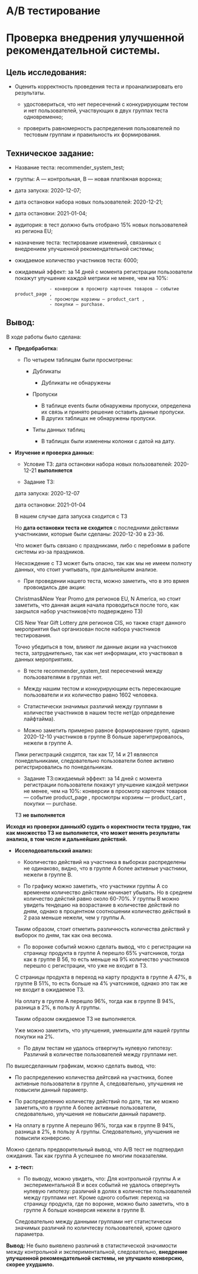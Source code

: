 # A/B тестирование

# Проверка внедрения улучшенной рекомендательной системы.

## Цель исследования:

- Оценить корректность проведения теста и проанализировать его результаты.
   
  - удостовериться, что нет пересечений с конкурирующим тестом и нет пользователей, участвующих в двух группах теста одновременно;

  - проверить равномерность распределения пользователей по тестовым группам и правильность их формирования.

## Техническое задание:

- Название теста: recommender_system_test;

- группы: А — контрольная, B — новая платёжная воронка;

- дата запуска: 2020-12-07;

- дата остановки набора новых пользователей: 2020-12-21;

- дата остановки: 2021-01-04;

- аудитория: в тест должно быть отобрано 15% новых пользователей из региона EU;

- назначение теста: тестирование изменений, связанных с внедрением улучшенной рекомендательной системы;

- ожидаемое количество участников теста: 6000;

- ожидаемый эффект: за 14 дней с момента регистрации пользователи покажут улучшение каждой метрики не менее, чем на 10%:
                   
                   - конверсии в просмотр карточек товаров — событие product_page ,
                   - просмотры корзины — product_cart ,
                   - покупки — purchase.

## Вывод:

В ходе работы было сделана:

- **Предобработка:**
   - По четырем таблицам были просмотрены:
      - Дубликаты
        - Дубликаты не обнаружены
  
      - Пропуски
        - В таблице events были обнаружены пропуски, определена их связь и принято решение оставить данные пропуски.
        - В других таблицах не обнаружены пропуски.
  
      - Типы данных таблиц
        - В таблицах были изменены колонки с датой на дату.

- **Изучение и проверка данных:**
   - Условие ТЗ: дата остановки набора новых пользователей: 2020-12-21 **выполняется**

   - Задание ТЗ:

  дата запуска: 2020-12-07

  дата остановки: 2021-01-04

  В нашем случае дата запуска сходится с ТЗ

  Но **дата остановки теста не сходится** с последними действями участниками, которые были сделаны: 2020-12-30 в 23-36.

  Что может быть связано с праздниками, либо с перебоями в работе системы из-за праздников.

  Несхождение с ТЗ может быть опасно, так как мы не имеем полноту данных, что стоит учитывать, при дальнейшем анализе.


  - При проведении нашего теста, можно заметить, что в это врмея провоидилсь две акции:

  Christmas&New Year Promo для регионов EU, N America, но стоит заметить, что данная акция начала проводиться после того, как закрылся набор участников(что подверждено ТЗ)

  CIS New Year Gift Lottery для регионов CIS, но также старт данного мероприятия был организован после набора участников тестирования.

  Точно убедиться в том, влияют ли данные акции на участников теста, затруднительно, так как нет информации, кто участвовал в данных мероприятиях.

  - В тесте recommender_system_test пересечений между пользователями в группах нет.

  - Между нашим тестом и конкурирующим есть пересекающие пользователи и их количество равно 1602 человека. 

  - Статистически значимых различий между группами в количестве участников в нашем тесте нет(до определение лайфтайма).

  - Можно заметить примерно равное формирование групп, однако 2020-12-10 участников в группе В больше зарегитрировалось, нежели в группе А.

  Пики регистраций сходятся, так как 17, 14 и 21 являются понедельниками, следовательно пользователи более активно регистрировались по понедельникам.

  - Задание ТЗ:ожидаемый эффект: за 14 дней с момента регистрации пользователи покажут улучшение каждой метрики не менее, чем на 10%: конверсии в просмотр карточек товаров — событие product_page , просмотры корзины — product_cart , покупки — purchase.

  ТЗ **не выполняется**


**Исходя из проверки данныхЮ судить о коректности теста трудно, так как множество ТЗ не выполняется, что может менять результаты анализа, в том числе и дальнейших действий.**


- **Исселодовательский анализ:**
  - Кооличество действий на участника в выборках распределены не одинаково, видно, что в группе А более активные участники, нежели в группе В.

  - По графику можно заметить, что участники группы А со временем количество действим начинает убывать. Но в среднем количество дейстий равно около 60-70%. У группы B можно увидеть тендецию на возрастание в количестве действий по дням, однако в процентном соотношении количество действий в 2 раза меньше нежели, чем у группы А.

  Таким образом, стоит отметить различность количества действий у выборок по дням, так как она весома.

  - По воронке событий можно сделать вывод, что с регистрации на страницу продукта в группе А перешло 65% учатсников, тогда как в группе В 56, то есть меньше на 9% количество участников перешло с регистрации, что уже не входит в ТЗ.

  С страницы продукта в переход на карту продукта в группе А 47%, в группе В 51%, то есть больше на 4% учатсников, однако это так же не входит в ожидаемое ТЗ.

  На оплату в группе А перешло 96%, тогда как в группе В 94%, разница в 2%, в пользу А группы.

  Таким образом ожидаемое ТЗ не выполняется.

  Уже можно заметить, что улучшения, уменьшили для нашей группы покупки на 2%.

  - По двум тестам не удалось отвергнуть нулевую гипотезу: Различий в количестве пользователей между группами нет.
  

По вышесделанным графикам, можно сделать вывод, что:

- По распределению количества дейтсвий на участника, более активные пользователи в группе А, следовательно, улучшения не повысили данный параметр.

- По распределению количеству действий по дате, так же можно заметить,что в группе А более активные пользователи, следовательно, улучшения не повысили данный параметр.

- На оплату в группе А перешло 96%, тогда как в группе В 94%, разница в 2%, в пользу А группы. Следовательно, улучшения не повысили конверсию.

Можно сделать предворительный вывод, что А/В тест не подтвердил ожидания. Так как группа А успешнее по многим показателям.


- **z-тест:**
  - По выводу, можно увидеть, что: Для контрольной группы А и экспериментальной B и  всех событий не удалось отвергнуть нулевую гипотезу: различий в долях в количестве пользователей между группами нет. Кроме одного события: переход на страницу продукта, где по воронке, можно было заметить, что в группе А больше конверсия нежели в группе В.

  Следовательно между данными группами нет статистически значимых различий по количтесву пользователей, кроме одного параметра.
  
  
**Вывод:**
Не было выявлено различий в статистической значимости между контрольной и экспериментальной, следовательно, **внедрение улучшенной рекомендательной системы, не улучшило конверсию, скорее ухудшило.**
